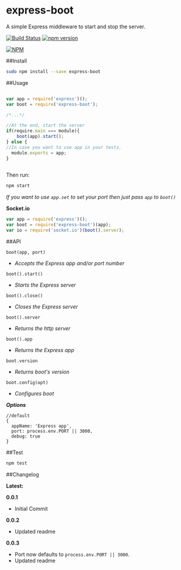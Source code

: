express-boot
============

A simple Express middleware to start and stop the server.

[![Build Status](https://travis-ci.org/iwatakeshi/express-boot.svg)](https://travis-ci.org/iwatakeshi/express-boot)
[![npm version](https://badge.fury.io/js/express-boot.svg)](http://badge.fury.io/js/express-boot)

[![NPM](https://nodei.co/npm/express-boot.png?downloads=true&downloadRank=true&stars=true)](https://nodei.co/npm/express-boot/)


##Install

```bash
sudo npm install --save express-boot
```

##Usage

```js

var app = require('express')();
var boot = require('express-boot');

/*...*/

//At the end, start the server
if(require.main === module){
    boot(app).start();
} else {
//In case you want to use app in your tests.
  module.exports = app;
}
 
```

Then run:
```bash
npm start
```

*If you want to use `app.set` to set your port then just pass `app` to `boot()`* 

**Socket.io**

```js
var app = require('express')();
var boot = require('express-boot')(app);
var io = require('socket.io')(boot().server);
```

##API

`boot(app, port)`

* *Accepts the Express app and/or port number*

`boot().start()`

* *Starts the Express server*

`boot().close()`

* *Closes the Express server*

`boot().server`

* *Returns the http server*

`boot().app`

* *Returns the Express app*

`boot.version`

* *Returns boot's version*

`boot.config(opt)`

* *Configures boot*

**_Options_**
```
//default
{
  appName: 'Express app',
  port: process.env.PORT || 3000,
  debug: true
}
```

##Test

```bash
npm test
```

##Changelog

**Latest:**

**0.0.1**

* Initial Commit

**0.0.2**

* Updated readme

**0.0.3**

* Port now defaults to `process.env.PORT || 3000`.
* Updated readme

